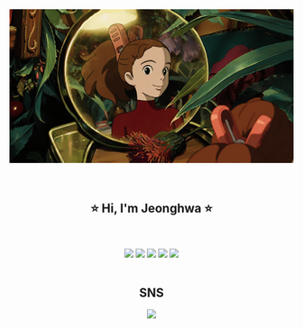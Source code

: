 <div align="center">
  <img src = "GIF1.gif"/><br>
  <br>
  <br>

  ## ⭐ Hi, I'm Jeonghwa ⭐ 
  <br>
  <br> 
  <img src="https://img.shields.io/badge/C Sharp-F4C5B8?style=for-the-badge=C Sharp&logo=C Sharp&logoColor=white">
  <img src="https://img.shields.io/badge/Unity-A3E6D4?style=for-the-badge=Unity&logo=Unity&logoColor=white">
  <img src="https://img.shields.io/badge/Python-967BDC?style=for-the-badge=Python&logo=Python&logoColor=white">
  <img src="https://img.shields.io/badge/VSCode-90A7E6?style=for-the-badge=Visual Studio Code&logo=Visual Studio Code&logoColor=white">
  <img src="https://img.shields.io/badge/GitHub-344250?style=for-the-badge=GitHub&logo=GitHub&logoColor=white">
  
  <br>
  <br> 
  
  ## SNS
  <img src="https://img.shields.io/badge/Gmail-F4D1A4?style=for-the-badge=Gmail&logo=Gmail&logoColor=white&link=mailto:qpqp8558@gmail.com">

</div>

 
  
<!--
**ppurify/ppurify** is a ✨ _special_ ✨ repository because its `README.md` (this file) appears on your GitHub profile.

EDBABA
<img src="https://img.shields.io/badge/C Sharp-EDBABA?style=flat&logo=C Sharp&logoColor=white"/>


Here are some ideas to get you started:

- 🔭 I’m currently working on ...
- 🌱 I’m currently learning ...
- 👯 I’m looking to collaborate on ...
- 🤔 I’m looking for help with ...
- 💬 Ask me about ...
- 📫 How to reach me: ...
- 😄 Pronouns: ...
- ⚡ Fun fact: ...
-->

